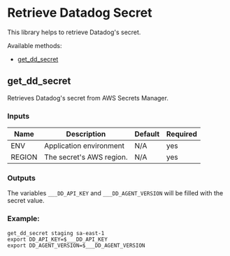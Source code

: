 # Retrieve Datadog Secret

This library helps to retrieve Datadog's secret.

Available methods:
- [get_dd_secret](#get_dd_secret)

<a name="get_dd_secret"></a>

## get_dd_secret

Retrieves Datadog's secret from AWS Secrets Manager.

### Inputs

|Name|Description|Default|Required|
|----|-----------|-------|--------|
|ENV|Application environment|N/A|yes|
|REGION|The secret's AWS region.|N/A|yes|

### Outputs

The variables `___DD_API_KEY` and `___DD_AGENT_VERSION` will be filled with the secret value.

### Example:

```
get_dd_secret staging sa-east-1
export DD_API_KEY=$___DD_API_KEY
export DD_AGENT_VERSION=$___DD_AGENT_VERSION
```
